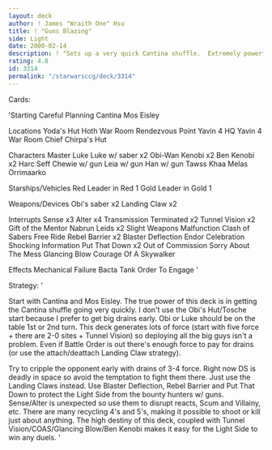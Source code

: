 ```yaml
---
layout: deck
author: ! James "Wraith One" Hsu
title: ! "Guns Blazing"
side: Light
date: 2000-02-14
description: ! "Sets up a very quick Cantina shuffle.  Extremely powerful on the ground, avoids space with Landing Claws."
rating: 4.0
id: 3314
permalink: "/starwarsccg/deck/3314"
---
```

Cards: 

'Starting
Careful Planning
Cantina
Mos Eisley

Locations
Yoda's Hut
Hoth War Room
Rendezvous Point
Yavin 4 HQ
Yavin 4 War Room
Chief Chirpa's Hut

Characters
Master Luke
Luke w/ saber x2
Obi-Wan Kenobi x2
Ben Kenobi x2
Harc Seff
Chewie w/ gun
Leia w/ gun
Han w/ gun
Tawss Khaa
Melas
Orrimaarko

Starships/Vehicles
Red Leader in Red 1
Gold Leader in Gold 1

Weapons/Devices
Obi's saber x2
Landing Claw x2

Interrupts
Sense x3
Alter x4
Transmission Terminated x2
Tunnel Vision x2
Gift of the Mentor
Nabrun Leids x2
Slight Weapons Malfunction
Clash of Sabers
Free Ride
Rebel Barrier x2
Blaster Deflection
Endor Celebration
Shocking Information
Put That Down x2
Out of Commission
Sorry About The Mess
Glancing Blow
Courage Of A Skywalker

Effects
Mechanical Failure
Bacta Tank
Order To Engage '

Strategy: '

Start with Cantina and Mos Eisley.	The true power of this deck is in getting the Cantina shuffle going very quickly.  I don't use the Obi's Hut/Tosche start because I prefer to get big drains early.  Obi or Luke should be on the table 1st or 2nd turn.  This deck generates lots of force (start with five force + there are 2-0 sites + Tunnel Vision) so deploying all the big guys isn't a problem.  Even if Battle Order is out there's enough force to pay for drains (or use the attach/deattach Landing Claw strategy).

Try to cripple the opponent early with drains of 3-4 force.  Right now DS is deadly in space so avoid the temptation to fight them there.  Just use the Landing Claws instead.	Use Blaster Deflection, Rebel Barrier and Put That Down to protect the Light Side from the bounty hunters w/ guns.  Sense/Alter is unexpected so use them to disrupt reacts, Scum and Villainy, etc.  There are many recycling 4's and 5's, making it possible to shoot or kill just about anything.	The high destiny of this deck, coupled with Tunnel Vision/COAS/Glancing Blow/Ben Kenobi makes it easy for the Light Side to win any duels. '
